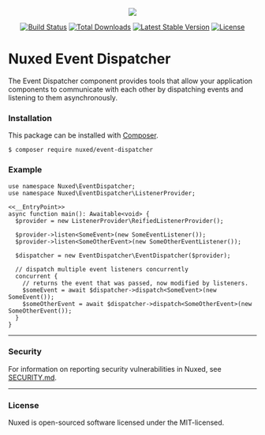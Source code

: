 <p align="center"><img src="https://avatars3.githubusercontent.com/u/45311177?s=200&v=4"></p>

<p align="center">
<a href="https://travis-ci.org/nuxed/event-dispatcher"><img src="https://travis-ci.org/nuxed/event-dispatcher.svg" alt="Build Status"></a>
<a href="https://packagist.org/packages/nuxed/event-dispatcher"><img src="https://poser.pugx.org/nuxed/event-dispatcher/d/total.svg" alt="Total Downloads"></a>
<a href="https://packagist.org/packages/nuxed/event-dispatcher"><img src="https://poser.pugx.org/nuxed/event-dispatcher/v/stable.svg" alt="Latest Stable Version"></a>
<a href="https://packagist.org/packages/nuxed/event-dispatcher"><img src="https://poser.pugx.org/nuxed/event-dispatcher/license.svg" alt="License"></a>
</p>

# Nuxed Event Dispatcher

The Event Dispatcher component provides tools that allow your application components to communicate with each other by dispatching events and listening to them asynchronously.

### Installation

This package can be installed with [Composer](https://getcomposer.org).

```console
$ composer require nuxed/event-dispatcher
```

### Example

```hack
use namespace Nuxed\EventDispatcher;
use namespace Nuxed\EventDispatcher\ListenerProvider;

<<__EntryPoint>>
async function main(): Awaitable<void> {
  $provider = new ListenerProvider\ReifiedListenerProvider();

  $provider->listen<SomeEvent>(new SomeEventListener());
  $provider->listen<SomeOtherEvent>(new SomeOtherEventListener());

  $dispatcher = new EventDispatcher\EventDispatcher($provider);

  // dispatch multiple event listeners concurrently
  concurrent {
    // returns the event that was passed, now modified by listeners.
    $someEvent = await $dispatcher->dispatch<SomeEvent>(new SomeEvent());
    $someOtherEvent = await $dispatcher->dispatch<SomeOtherEvent>(new SomeOtherEvent());
  }
}
```

---

### Security

For information on reporting security vulnerabilities in Nuxed, see [SECURITY.md](SECURITY.md).

---

### License

Nuxed is open-sourced software licensed under the MIT-licensed.
